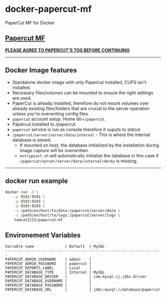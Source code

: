 # docker-papercut-mf
PaperCut MF for Docker 

## [Papercut MF](https://www.papercut.com/products/mf/)
**[PLEASE AGREE TO PAPERCUT'S TOS BEFORE CONTINUING](https://www.papercut.com/products/ng/manual/common/topics/license.html)**

-------

## Docker Image features
- Standalone docker image with only Papercut installed, CUPS isn't installed.
- Necessary files/volumes can be mounted to ensure the right settings are used.
- PaperCut is already installed, therefore do not mount volumes over already existing files/folders that are crucial to the server operation unless you're overwriting config files.
- `papercut` account setup. Home dir=`/papercut`.
- Papercut installed to /papercut.
- `papercut` service is run as console therefore it ouputs to stdout.
- `/papercut/server/server/data/internal` - This is where the internal database is stored.
    - If mounted on host, the database initialized by the installation during image capture will be overwritten.
    - `entrypoint.sh` will automatically initialize the database in this case if `/papercut/server/server/data/internal/derby` is missing.

-------

## docker run example
```bash
docker run -d \
    -p 9191:9191 \
    -p 9192:9193 \
    -p 9193:9193 \
    -v /path/on/host/to/data:/papercut/server/data \
    -v /path/on/host/to/logs:/papercut/server/logs \
    tomcat2111/papercut-mf
```

## Environement Variables

    Variable name              | Default  | MySQL 
    -----------------------------------------------------------------------
    PAPERCUT_ADMIN_USERNAME    | admin    | 
    PAPERCUT_ADMIN_PASSWORD    | papercut |
    PAPERCUT_REPORTS_LABEL     | Local    |
    PAPERCUT_DATABASE_TYPE     | Internal | MySQL
    PAPERCUT_DATABASE_DRIVER   |          | com.mysql.cj.jdbc.Driver 
    PAPERCUT_DATABASE_USERNAME |          |
    PAPERCUT_DATABASE_PASSWORD |          |  
    PAPERCUT_DATABASE_URL      |          | jdbc:mysql://database/papercut
